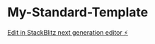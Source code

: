 # My-Standard-Template

[Edit in StackBlitz next generation editor ⚡️](https://stackblitz.com/~/github.com/Tanjakidoy/My-Standard-Template)